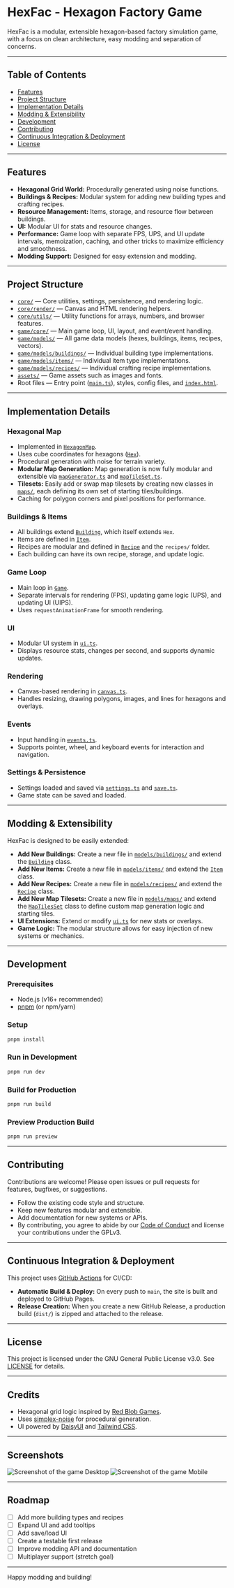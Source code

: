 # HexFac - Hexagon Factory Game

HexFac is a modular, extensible hexagon-based factory simulation game, with a focus on clean architecture, easy modding and separation of concerns.

---

## Table of Contents

-   [Features](#features)
-   [Project Structure](#project-structure)
-   [Implementation Details](#implementation-details)
-   [Modding & Extensibility](#modding--extensibility)
-   [Development](#development)
-   [Contributing](#contributing)
-   [Continuous Integration & Deployment](#continuous-integration--deployment)
-   [License](#license)

---

## Features

-   **Hexagonal Grid World:** Procedurally generated using noise functions.
-   **Buildings & Recipes:** Modular system for adding new building types and crafting recipes.
-   **Resource Management:** Items, storage, and resource flow between buildings.
-   **UI:** Modular UI for stats and resource changes.
-   **Performance:** Game loop with separate FPS, UPS, and UI update intervals, memoization, caching, and other tricks to maximize efficiency and smoothness.
-   **Modding Support:** Designed for easy extension and modding.

---

## Project Structure

-   [`core/`](src/core/) — Core utilities, settings, persistence, and rendering logic.
-   [`core/render/`](src/core/render/) — Canvas and HTML rendering helpers.
-   [`core/utils/`](src/core/utils/) — Utility functions for arrays, numbers, and browser features.
-   [`game/core/`](src/game/core/) — Main game loop, UI, layout, and event/event handling.
-   [`game/models/`](src/game/models/) — All game data models (hexes, buildings, items, recipes, vectors).
-   [`game/models/buildings/`](src/game/models/buildings/) — Individual building type implementations.
-   [`game/models/items/`](src/game/models/items/) — Individual item type implementations.
-   [`game/models/recipes/`](src/game/models/recipes/) — Individual crafting recipe implementations.
-   [`assets/`](src/assets/) — Game assets such as images and fonts.
-   Root files — Entry point ([`main.ts`](src/main.ts)), styles, config files, and [`index.html`](index.html).

---

## Implementation Details

### Hexagonal Map

-   Implemented in [`HexagonMap`](src/game/models/hexagonMap.ts).
-   Uses cube coordinates for hexagons ([`Hex`](src/game/models/hex.ts)).
-   Procedural generation with noise for terrain variety.
-   **Modular Map Generation:** Map generation is now fully modular and extensible via [`mapGenerator.ts`](src/game/models/mapGenerator.ts) and [`mapTileSet.ts`](src/game/models/mapTileSet.ts).
-   **Tilesets:** Easily add or swap map tilesets by creating new classes in [`maps/`](src/game/models/maps/), each defining its own set of starting tiles/buildings.
-   Caching for polygon corners and pixel positions for performance.

### Buildings & Items

-   All buildings extend [`Building`](src/game/models/building.ts), which itself extends `Hex`.
-   Items are defined in [`Item`](src/game/models/item.ts).
-   Recipes are modular and defined in [`Recipe`](src/game/models/recipe.ts) and the `recipes/` folder.
-   Each building can have its own recipe, storage, and update logic.

### Game Loop

-   Main loop in [`Game`](src/game/core/game.ts).
-   Separate intervals for rendering (FPS), updating game logic (UPS), and updating UI (UIPS).
-   Uses `requestAnimationFrame` for smooth rendering.

### UI

-   Modular UI system in [`ui.ts`](src/game/core/ui.ts).
-   Displays resource stats, changes per second, and supports dynamic updates.

### Rendering

-   Canvas-based rendering in [`canvas.ts`](src/core/render/canvas.ts).
-   Handles resizing, drawing polygons, images, and lines for hexagons and overlays.

### Events

-   Input handling in [`events.ts`](src/game/core/events.ts).
-   Supports pointer, wheel, and keyboard events for interaction and navigation.

### Settings & Persistence

-   Settings loaded and saved via [`settings.ts`](src/core/settings.ts) and [`save.ts`](src/core/save.ts).
-   Game state can be saved and loaded.

---

## Modding & Extensibility

HexFac is designed to be easily extended:

-   **Add New Buildings:**
    Create a new file in [`models/buildings/`](src/game/models/buildings/) and extend the [`Building`](src/game/models/building.ts) class.
-   **Add New Items:**
    Create a new file in [`models/items/`](src/game/models/items/) and extend the [`Item`](src/game/models/item.ts) class.
-   **Add New Recipes:**
    Create a new file in [`models/recipes/`](src/game/models/recipes/) and extend the [`Recipe`](src/game/models/recipe.ts) class.
-   **Add New Map Tilesets:**
    Create a new file in [`models/maps/`](src/game/models/maps/) and extend the [`MapTilesSet`](src/game/models/mapTileSet.ts) class to define custom map generation logic and starting tiles.
-   **UI Extensions:**
    Extend or modify [`ui.ts`](src/game/core/ui.ts) for new stats or overlays.
-   **Game Logic:**
    The modular structure allows for easy injection of new systems or mechanics.

---

## Development

### Prerequisites

-   Node.js (v16+ recommended)
-   [pnpm](https://pnpm.io/) (or npm/yarn)

### Setup

```sh
pnpm install
```

### Run in Development

```sh
pnpm run dev
```

### Build for Production

```sh
pnpm run build
```

### Preview Production Build

```sh
pnpm run preview
```

---

## Contributing

Contributions are welcome! Please open issues or pull requests for features, bugfixes, or suggestions.

-   Follow the existing code style and structure.
-   Keep new features modular and extensible.
-   Add documentation for new systems or APIs.
-   By contributing, you agree to abide by our [Code of Conduct](CODE_OF_CONDUCT.md) and license your contributions under the GPLv3.

---

## Continuous Integration & Deployment

This project uses [GitHub Actions](https://github.com/features/actions) for CI/CD:

-   **Automatic Build & Deploy:** On every push to `main`, the site is built and deployed to GitHub Pages.
-   **Release Creation:** When you create a new GitHub Release, a production build (`dist/`) is zipped and attached to the release.

---

## License

This project is licensed under the GNU General Public License v3.0.
See [LICENSE](LICENSE) for details.

---

## Credits

-   Hexagonal grid logic inspired by [Red Blob Games](https://www.redblobgames.com/grids/hexagons/).
-   Uses [simplex-noise](https://github.com/jwagner/simplex-noise.js) for procedural generation.
-   UI powered by [DaisyUI](https://daisyui.com/) and [Tailwind CSS](https://tailwindcss.com/).

---

## Screenshots

![Screenshot of the game Desktop](/.github/desktop.png) ![Screenshot of the game Mobile](/.github/mobile.png)

---

## Roadmap

-   [ ] Add more building types and recipes
-   [ ] Expand UI and add tooltips
-   [ ] Add save/load UI
-   [ ] Create a testable first release
-   [ ] Improve modding API and documentation
-   [ ] Multiplayer support (stretch goal)

---

Happy modding and building!
